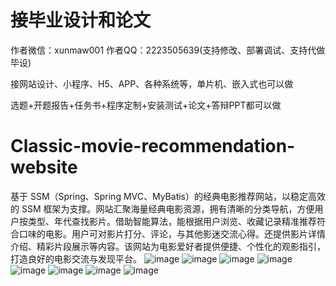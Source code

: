# 接毕业设计和论文
作者微信：xunmaw001  作者QQ：2223505639(支持修改、部署调试、支持代做毕设)

接网站设计、小程序、H5、APP、各种系统等，单片机、嵌入式也可以做

选题+开题报告+任务书+程序定制+安装测试+论文+答辩PPT都可以做
# Classic-movie-recommendation-website
基于 SSM（Spring、Spring MVC、MyBatis）的经典电影推荐网站，以稳定高效的 SSM 框架为支撑。网站汇聚海量经典电影资源，拥有清晰的分类导航，方便用户按类型、年代查找影片。借助智能算法，能根据用户浏览、收藏记录精准推荐符合口味的电影。用户可对影片打分、评论，与其他影迷交流心得。还提供影片详情介绍、精彩片段展示等内容。该网站为电影爱好者提供便捷、个性化的观影指引，打造良好的电影交流与发现平台。 
![image](https://github.com/user-attachments/assets/a522bfcd-d065-4dcd-9e77-0ddf0af2c132)
![image](https://github.com/user-attachments/assets/427c8583-9ecb-46c4-b3d7-556ec24e9419)
![image](https://github.com/user-attachments/assets/2a8c5650-1e72-459b-9a76-7f8ef73d1099)
![image](https://github.com/user-attachments/assets/39ea0d5b-6c1a-49dd-9670-29a5e2135127)
![image](https://github.com/user-attachments/assets/e66bba00-4e33-4ce6-8c34-4ce17a1539d6)
![image](https://github.com/user-attachments/assets/0585e22b-8095-4793-bc84-53ed753da225)
![image](https://github.com/user-attachments/assets/bc25a188-3201-4f37-9f9a-26a5add0ba9b)
![image](https://github.com/user-attachments/assets/2f1f070e-5d8e-48e4-a7d5-3cda5ca4c454)
